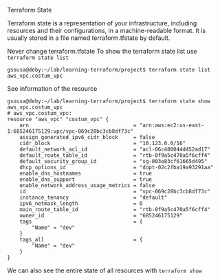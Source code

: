 Terraform State

Terraform state is a representation of your infrastructure, including resources and their configurations, in a machine-readable format. It is usually stored in a file named terraform.tfstate by default.

Never change terraform.tfstate
To show the terraform state list use `terraform state list`
```
gsousa@deby:~/lab/learning-terraform/project$ terraform state list
aws_vpc.costum_vpc
```

See information of the resource
```
gsousa@deby:~/lab/learning-terraform/project$ terraform state show aws_vpc.costum_vpc
# aws_vpc.costum_vpc:
resource "aws_vpc" "costum_vpc" {
    arn                                  = "arn:aws:ec2:us-east-1:685246175129:vpc/vpc-069c28bc3cb8df73c"
    assign_generated_ipv6_cidr_block     = false
    cidr_block                           = "10.123.0.0/16"
    default_network_acl_id               = "acl-06c480044d452ad17"
    default_route_table_id               = "rtb-0f9a5c470a5f6cff4"
    default_security_group_id            = "sg-003e83cf61665d495"
    dhcp_options_id                      = "dopt-02c2fba19a93291aa"
    enable_dns_hostnames                 = true
    enable_dns_support                   = true
    enable_network_address_usage_metrics = false
    id                                   = "vpc-069c28bc3cb8df73c"
    instance_tenancy                     = "default"
    ipv6_netmask_length                  = 0
    main_route_table_id                  = "rtb-0f9a5c470a5f6cff4"
    owner_id                             = "685246175129"
    tags                                 = {
        "Name" = "dev"
    }
    tags_all                             = {
        "Name" = "dev"
    }
}
```

We can also see the entire state of all resources with `terraform show`
